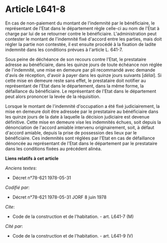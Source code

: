 # Article L641-8

En cas de non-paiement du montant de l'indemnité par le bénéficiaire, le représentant de l'Etat dans le département règle
celle-ci au nom de l'Etat à charge par lui de se retourner contre le bénéficiaire. L'administration peut contester le montant
de l'indemnité fixé d'accord entre les parties, mais doit régler la partie non contestée, il est ensuite procédé à la
fixation de ladite indemnité dans les conditions prévues à l'article L. 641-7.

Sous peine de déchéance de son recours contre l'Etat, le prestataire adresse au bénéficiaire, dans les quinze jours de toute
échéance non réglée de l'indemnité, une mise en demeure par pli recommandé avec demande d'avis de réception, d'avoir à payer
dans les quinze jours suivants [*délai*]. Si cette mise en demeure reste sans effet, le prestataire doit notifier au
représentant de l'Etat dans le département, dans la même forme, la défaillance du bénéficiaire. Le représentant de l'Etat
dans le département peut alors prononcer la levée de la réquisition.

Lorsque le montant de l'indemnité d'occupation a été fixé judiciairement, la mise en demeure doit être adressée par le
prestataire au bénéficiaire dans les quinze jours de la date à laquelle la décision judiciaire est devenue définitive. Cette
mise en demeure vise les indemnités échues, soit depuis la dénonciation de l'accord amiable intervenu originairement, soit, à
défaut d'accord amiable, depuis la prise de possession des lieux par le bénéficiaire. Ces indemnités sont réglées par l'Etat
en cas de défaillance dénoncée au représentant de l'Etat dans le département par le prestataire dans les conditions fixées au
précédent alinéa.

**Liens relatifs à cet article**

_Anciens textes_:

  - Décret n°78-621 1978-05-31

_Codifié par_:

  - Décret n°78-621 1978-05-31 JORF 8 juin 1978

_Cite_:

  - Code de la construction et de l'habitation. - art. L641-7 (M)

_Cité par_:

  - Code de la construction et de l'habitation. - art. L641-9 (V)
